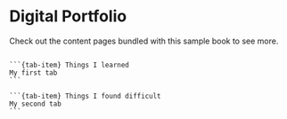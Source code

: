 # Digital Portfolio

Check out the content pages bundled with this sample book to see more.

```{tableofcontents}
```

````{tab-set}
```{tab-item} Things I learned
My first tab
```

```{tab-item} Things I found difficult
My second tab
```
````

